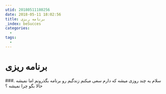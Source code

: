 ```yaml
---
utid: 20180511180256
date: 2018-05-11 18:02:56
title: برنامه ریزی 
_index: beSucces
categories:
  -
tags:
  -
---
```


# برنامه ریزی	

###سلام یه چند روزی میشه که دارم سعی میکنم زندگیم رو برنامه بگذرونم اما نمیشه . حالا بگو چرا نمیشه ؟

